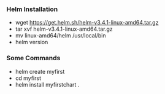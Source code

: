 ### Helm Installation
- wget https://get.helm.sh/helm-v3.4.1-linux-amd64.tar.gz
- tar xvf helm-v3.4.1-linux-amd64.tar.gz
- mv linux-amd64/helm /usr/local/bin
- helm version

### Some Commands
- helm create myfirst
- cd myfirst
- helm install myfirstchart .
